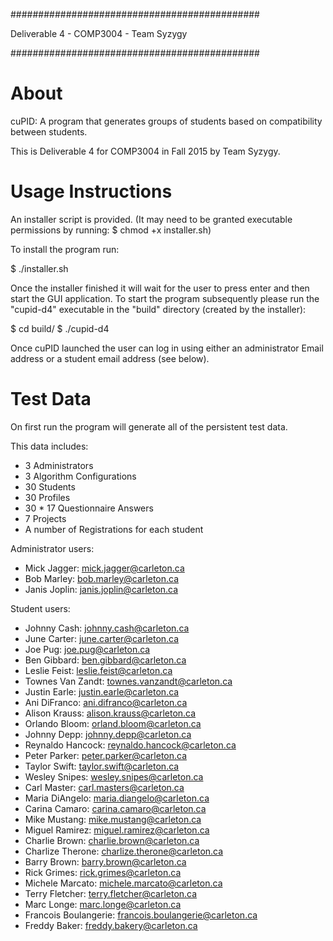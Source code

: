 #############################################

  Deliverable 4 - COMP3004 - Team Syzygy

#############################################


  About
==========

cuPID:
A program that generates groups of students based on compatibility
between students.

This is Deliverable 4 for COMP3004 in Fall 2015 by Team Syzygy.


  Usage Instructions
======================

An installer script is provided. 
(It may need to be granted executable permissions by running:
$ chmod +x installer.sh)

To install the program run:

$ ./installer.sh

Once the installer finished it will wait for the user to press
enter and then start the GUI application. To start the program subsequently
please run the "cupid-d4" executable in the "build" directory (created
by the installer):

$ cd build/
$ ./cupid-d4

Once cuPID launched the user can log in using either an administrator
Email address or a student email address (see below).


  Test Data
=============
On first run the program will generate all of the persistent test data.

This data includes:
  - 3 Administrators
  - 3 Algorithm Configurations
  - 30 Students
  - 30 Profiles
  - 30 * 17 Questionnaire Answers
  - 7 Projects
  - A number of Registrations for each student

Administrator users:
  - Mick Jagger:  mick.jagger@carleton.ca
  - Bob Marley:   bob.marley@carleton.ca
  - Janis Joplin: janis.joplin@carleton.ca

Student users:
  - Johnny Cash: johnny.cash@carleton.ca
  - June Carter: june.carter@carleton.ca
  - Joe Pug: joe.pug@carleton.ca
  - Ben Gibbard: ben.gibbard@carleton.ca
  - Leslie Feist: leslie.feist@carleton.ca
  - Townes Van Zandt: townes.vanzandt@carleton.ca
  - Justin Earle: justin.earle@carleton.ca
  - Ani DiFranco: ani.difranco@carleton.ca
  - Alison Krauss: alison.krauss@carleton.ca
  - Orlando Bloom: orland.bloom@carleton.ca
  - Johnny Depp: johnny.depp@carleton.ca
  - Reynaldo Hancock: reynaldo.hancock@carleton.ca
  - Peter Parker: peter.parker@carleton.ca
  - Taylor Swift: taylor.swift@carleton.ca
  - Wesley Snipes: wesley.snipes@carleton.ca
  - Carl Master: carl.masters@carleton.ca
  - Maria DiAngelo: maria.diangelo@carleton.ca
  - Carina Camaro: carina.camaro@carleton.ca
  - Mike Mustang: mike.mustang@carleton.ca
  - Miguel Ramirez: miguel.ramirez@carleton.ca
  - Charlie Brown: charlie.brown@carleton.ca
  - Charlize Therone: charlize.therone@carleton.ca
  - Barry Brown: barry.brown@carleton.ca
  - Rick Grimes: rick.grimes@carleton.ca
  - Michele Marcato: michele.marcato@carleton.ca
  - Terry Fletcher: terry.fletcher@carleton.ca
  - Marc Longe: marc.longe@carleton.ca
  - Francois Boulangerie: francois.boulangerie@carleton.ca
  - Freddy Baker: freddy.bakery@carleton.ca
